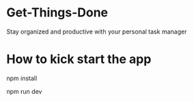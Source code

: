 # Get-Things-Done

Stay organized and productive with your personal task manager

# How to kick start the app

npm install

npm run dev